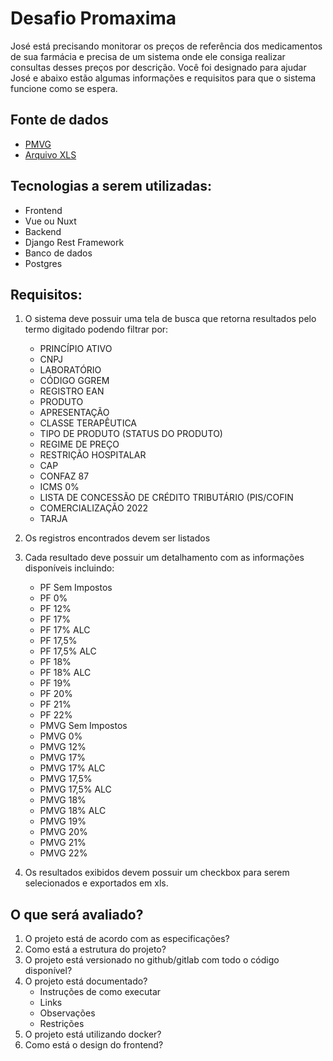 # Desafio Promaxima

José está precisando monitorar os preços de referência dos medicamentos de sua farmácia e precisa de um sistema onde ele consiga realizar consultas desses preços por descrição. Você foi designado para ajudar José e abaixo estão algumas informações e requisitos para que o sistema funcione como se espera.

## Fonte de dados

- [PMVG](https://www.gov.br/anvisa/pt-br/assuntos/medicamentos/cmed/precos) 
- [Arquivo XLS](https://www.gov.br/anvisa/pt-br/assuntos/medicamentos/cmed/precos/arquivos/xls_conformidade_gov_20230602_031318591.xls/@@download/file)

## Tecnologias a serem utilizadas:

- Frontend
- Vue ou Nuxt
- Backend
- Django Rest Framework
- Banco de dados
- Postgres

## Requisitos:

1. O sistema deve possuir uma tela de busca que retorna resultados pelo termo digitado podendo filtrar por:

    - PRINCÍPIO ATIVO
    - CNPJ
    - LABORATÓRIO
    - CÓDIGO GGREM
    - REGISTRO EAN
    - PRODUTO
    - APRESENTAÇÃO
    - CLASSE TERAPÊUTICA
    - TIPO DE PRODUTO (STATUS DO PRODUTO)
    - REGIME DE PREÇO
    - RESTRIÇÃO HOSPITALAR
    - CAP
    - CONFAZ 87
    - ICMS 0%
    - LISTA DE CONCESSÃO DE CRÉDITO TRIBUTÁRIO (PIS/COFIN
    - COMERCIALIZAÇÃO 2022
    - TARJA

2. Os registros encontrados devem ser listados

3. Cada resultado deve possuir um detalhamento com as informações
disponíveis incluindo:

    - PF Sem Impostos
    - PF 0%
    - PF 12%
    - PF 17%
    - PF 17% ALC
    - PF 17,5%
    - PF 17,5% ALC
    - PF 18%
    - PF 18% ALC
    - PF 19%
    - PF 20%
    - PF 21%
    - PF 22%
    - PMVG Sem Impostos
    - PMVG 0%
    - PMVG 12%
    - PMVG 17%
    - PMVG 17% ALC
    - PMVG 17,5%
    - PMVG 17,5% ALC
    - PMVG 18%
    - PMVG 18% ALC
    - PMVG 19%
    - PMVG 20%
    - PMVG 21%
    - PMVG 22%

4. Os resultados exibidos devem possuir um checkbox para serem selecionados e exportados em xls. 

## O que será avaliado?

1. O projeto está de acordo com as especificações?
2. Como está a estrutura do projeto?
3. O projeto está versionado no github/gitlab com todo o código
disponível?
4. O projeto está documentado?
    - Instruções de como executar
    - Links
    - Observações
    - Restrições
5. O projeto está utilizando docker?
6. Como está o design do frontend? 